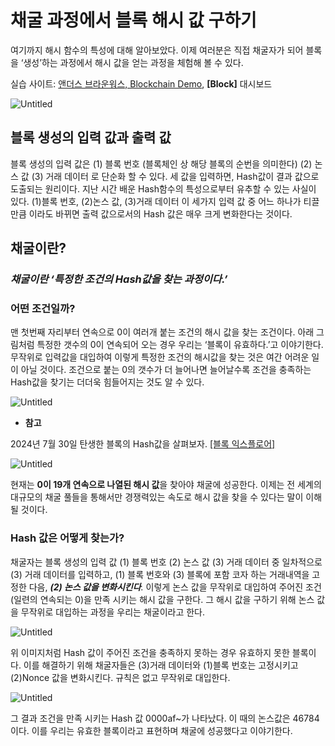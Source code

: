 # 채굴 과정에서 블록 해시 값 구하기

여기까지 해시 함수의 특성에 대해 알아보았다. 이제 여러분은 직접 채굴자가 되어 블록을 ‘생성’하는 과정에서 해시 값을 얻는 과정을 체험해 볼 수 있다.

실습 사이트: [앤더스 브라운워스, Blockchain Demo](https://andersbrownworth.com/blockchain/hash), **[Block]** 대시보드

![Untitled](%E1%84%8E%E1%85%A2%E1%84%80%E1%85%AE%E1%86%AF%20%E1%84%80%E1%85%AA%E1%84%8C%E1%85%A5%E1%86%BC%E1%84%8B%E1%85%A6%E1%84%89%E1%85%A5%20%E1%84%87%E1%85%B3%E1%86%AF%E1%84%85%E1%85%A9%E1%86%A8%20%E1%84%92%E1%85%A2%E1%84%89%E1%85%B5%20%E1%84%80%E1%85%A1%E1%86%B9%20%E1%84%80%E1%85%AE%E1%84%92%E1%85%A1%E1%84%80%E1%85%B5%202e293c8e6519408e955cb0c407520c26/Untitled.png)

## 블록 생성의 입력 값과 출력 값

블록 생성의 입력 값은 (1) 블록 번호 (블록체인 상 해당 블록의 순번을 의미한다) (2) 논스 값 (3) 거래 데이터 로 단순화 할 수 있다. 세 값을 입력하면, Hash값이 결과 값으로 도출되는 원리이다. 지난 시간 배운 Hash함수의 특성으로부터 유추할 수 있는 사실이 있다. (1)블록 번호, (2)논스 값, (3)거래 데이터 이 세가지 입력 값 중 어느 하나가 티끌만큼 이라도 바뀌면 출력 값으로서의 Hash 값은 매우 크게 변화한다는 것이다.

## 채굴이란?

### *채굴이란 ‘특정한 조건의 Hash값을 찾는 과정이다.’*

### **어떤 조건일까?**

맨 첫번째 자리부터 연속으로 0이 여러개 붙는 조건의 해시 값을 찾는 조건이다. 아래 그림처럼 특정한 갯수의 0이 연속되어 오는 경우 우리는 ‘블록이 유효하다.’고 이야기한다. 무작위로 입력값을 대입하여 이렇게 특정한 조건의 해시값을 찾는 것은 여간 어려운 일이 아닐 것이다. 조건으로 붙는 0의 갯수가 더 늘어나면 늘어날수록 조건을 충족하는 Hash값을 찾기는 더더욱 힘들어지는 것도 알 수 있다.

![Untitled](%E1%84%8E%E1%85%A2%E1%84%80%E1%85%AE%E1%86%AF%20%E1%84%80%E1%85%AA%E1%84%8C%E1%85%A5%E1%86%BC%E1%84%8B%E1%85%A6%E1%84%89%E1%85%A5%20%E1%84%87%E1%85%B3%E1%86%AF%E1%84%85%E1%85%A9%E1%86%A8%20%E1%84%92%E1%85%A2%E1%84%89%E1%85%B5%20%E1%84%80%E1%85%A1%E1%86%B9%20%E1%84%80%E1%85%AE%E1%84%92%E1%85%A1%E1%84%80%E1%85%B5%202e293c8e6519408e955cb0c407520c26/Untitled%201.png)

- **참고**

2024년 7월 30일 탄생한 블록의 Hash값을 살펴보자. [[블록 익스플로어]](https://www.blockchain.com/explorer/blocks/btc/854614)

![Untitled](%E1%84%8E%E1%85%A2%E1%84%80%E1%85%AE%E1%86%AF%20%E1%84%80%E1%85%AA%E1%84%8C%E1%85%A5%E1%86%BC%E1%84%8B%E1%85%A6%E1%84%89%E1%85%A5%20%E1%84%87%E1%85%B3%E1%86%AF%E1%84%85%E1%85%A9%E1%86%A8%20%E1%84%92%E1%85%A2%E1%84%89%E1%85%B5%20%E1%84%80%E1%85%A1%E1%86%B9%20%E1%84%80%E1%85%AE%E1%84%92%E1%85%A1%E1%84%80%E1%85%B5%202e293c8e6519408e955cb0c407520c26/Untitled%202.png)

현재는 **0이 19개 연속으로 나열된 해시 값**을 찾아야 채굴에 성공한다. 이제는 전 세계의 대규모의 채굴 풀들을 통해서만 경쟁력있는 속도로 해시 값을 찾을 수 있다는 말이 이해 될 것이다.

### Hash 값은 어떻게 찾는가?

채굴자는 블록 생성의 입력 값 (1) 블록 번호 (2) 논스 값 (3) 거래 데이터 중 
일차적으로 (3) 거래 데이터를 입력하고, (1) 블록 번호와 (3) 블록에 포함 코자 하는 거래내역을 고정한 다음, ***(2) 논스 값을 변화시킨다**.* 이렇게 논스 값을 무작위로 대입하여 주어진 조건 (일련의 연속되는 0)을 만족 시키는 해시 값을 구한다. 그 해시 값을 구하기 위해 논스 값을 무작위로 대입하는 과정을 우리는 채굴이라고 한다. 

![Untitled](%E1%84%8E%E1%85%A2%E1%84%80%E1%85%AE%E1%86%AF%20%E1%84%80%E1%85%AA%E1%84%8C%E1%85%A5%E1%86%BC%E1%84%8B%E1%85%A6%E1%84%89%E1%85%A5%20%E1%84%87%E1%85%B3%E1%86%AF%E1%84%85%E1%85%A9%E1%86%A8%20%E1%84%92%E1%85%A2%E1%84%89%E1%85%B5%20%E1%84%80%E1%85%A1%E1%86%B9%20%E1%84%80%E1%85%AE%E1%84%92%E1%85%A1%E1%84%80%E1%85%B5%202e293c8e6519408e955cb0c407520c26/Untitled%203.png)

위 이미지처럼 Hash 값이 주어진 조건을 충족하지 못하는 경우 유효하지 못한 블록이다. 이를 해결하기 위해 채굴자들은 (3)거래 데이터와 (1)블록 번호는 고정시키고 (2)Nonce 값을 변화시킨다. 규칙은 없고 무작위로 대입한다.

![Untitled](%E1%84%8E%E1%85%A2%E1%84%80%E1%85%AE%E1%86%AF%20%E1%84%80%E1%85%AA%E1%84%8C%E1%85%A5%E1%86%BC%E1%84%8B%E1%85%A6%E1%84%89%E1%85%A5%20%E1%84%87%E1%85%B3%E1%86%AF%E1%84%85%E1%85%A9%E1%86%A8%20%E1%84%92%E1%85%A2%E1%84%89%E1%85%B5%20%E1%84%80%E1%85%A1%E1%86%B9%20%E1%84%80%E1%85%AE%E1%84%92%E1%85%A1%E1%84%80%E1%85%B5%202e293c8e6519408e955cb0c407520c26/Untitled%204.png)

그 결과 조건을 만족 시키는 Hash 값 0000af~가 나타났다. 이 때의 논스값은 46784이다. 이를 우리는 유효한 블록이라고 표현하며 채굴에 성공했다고 이야기한다.